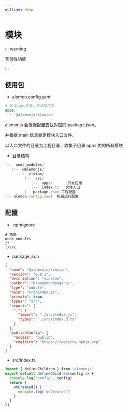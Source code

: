 ```yaml
---
outline: deep
---
```


# 模块

::: warning

实验性功能

:::

## 使用包

- alemon.config.yaml

```yaml
# 定义apps变量，并添加包名
apps:
  - '@alemonjs/xiuxian'
```

alemonjs 会根据配置去找对应的 package.json。

并根据 main 信息锁定模块入口文件。

以入口文件的目录为工程目录，收集子目录 apps 内的所有模块

- 目录结构

```ts
|--  node_modules/
   |--  @alemonjs/
      |--  xixian/
         |--  src/
            |--  apps/       开发应用
            |--  index.ts   文件入口
         |-- package.json 工程配置
|-- alemon.config.yaml  机器运行配置
```

## 配置

- .npmignore

```
# 依赖
node_modules
/*
!/src
```

- package.json

```json
{
  "name": "@alemonjs/xiuxian",
  "version": "0.0.1",
  "description": "xiuxian",
  "author": "ningmengchongshui",
  "type": "module",
  "main": "src/index.js",
  "private": true,
  "types": "src",
  "exports": {
    ".": {
      "import": "./src/index.js",
      "types": "./src/index.d.ts"
    }
  },
  "publishConfig": {
    "access": "public",
    "registry": "https://registry.npmjs.org"
  }
}
```

- src/index.ts

```ts
import { defineChildren } from 'alemonjs'
export default defineChildren(config => {
  console.log('config', config)
  return {
    onCreated() {
      console.log('onCreated')
    }
  }
})
```

